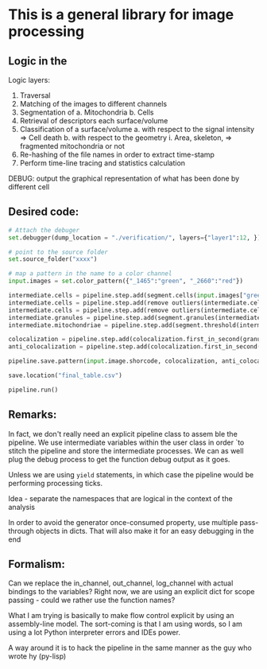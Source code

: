 # This is a general library for image processing

## Logic in the 

Logic layers:
  1. Traversal
  2. Matching of the images to different channels
  3. Segmentation of
      a. Mitochondria
      b. Cells
  4. Retrieval of descriptors each surface/volume
  5. Classification of a surface/volume
      a. with respect to the signal intensity => Cell death
      b. with respect to the geometry
          i. Area, skeleton, =>  fragmented mitochondria or not
  6. Re-hashing of the file names in order to extract time-stamp
  7. Perform time-line tracing and statistics calculation

  DEBUG: output the graphical representation of what has been done by different cell


## Desired code:

```python
# Attach the debuger
set.debugger(dump_location = "./verification/", layers={"layer1":12, })

# point to the source folder 
set.source_folder("xxxx")

# map a pattern in the name to a color channel
input.images = set.color_pattern({"_1465":"green", "_2660":"red"})

intermediate.cells = pipeline.step.add(segment.cells(input.images["green"], binary=True), debugger=layer1)
intermediate.cells = pipeline.step.add(remove outliers(intermediate.cells, "green"), debugger=layer2)
intermediate.cells = pipeline.step.add(remove outliers(intermediate.cells, "red"), debugger=layer2)
intermediate.granules = pipeline.step.add(segment.granules(intermediate.cells, "green"), debugger=layer3)
intermediate.mitochondriae = pipeline.step.add(segment.threshold(intermediate.cells, "red"), debugger=layer3)

colocalization = pipeline.step.add(colocalization.first_in_second(granules, mitochondriae), debugger=layer3)
anti_colocalization = pipeline.step.add(colocalization.first_in_second(granules, not(mitochondriae)), debugger=layer3)

pipeline.save.pattern(input.image.shorcode, colocalization, anti_colocalization)

save.location("final_table.csv")

pipeline.run()
```

## Remarks:

In fact, we don't really need an explicit pipeline class to assem ble the pipeline.
We use intermediate variables within the user class in order `to stitch the pipeline 
and store the intermediate processes. We can as well plug the debug process to 
get the function debug output as it goes.

Unless we are using `yield` statements, in which case the pipeline would be performing
processing ticks.

Idea - separate the namespaces that are logical in the context of the analysis

In order to avoid the generator once-consumed property, use multiple pass-through 
objects in dicts. That will also make it for an easy debugging in the end

## Formalism:
Can we replace the in_channel, out_channel, log_channel with actual bindings to the variables?
Right now, we are using an explicit dict for scope passing - could we rather use the function names?

What I am trying is basically to make flow control explicit by using an assembly-line 
model. The sort-coming is that I am using words, so I am using a lot Python interpreter errors
and IDEs power.

A way around it is to hack the pipeline in the same manner as the guy who wrote hy (py-lisp)